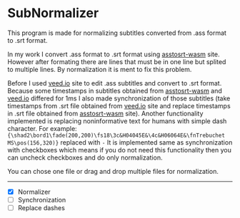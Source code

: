 # SubNormalizer
This program is made for normalizing subtitles converted from .ass format to .srt format.

In my work I convert .ass format to .srt format using [asstosrt-wasm](https://sorz.github.io/asstosrt-wasm/) site. However after formating there are lines that must be in one line but splited to multiple lines. By normalization it is ment to fix this problem.

Before I used [veed.io](https://www.veed.io/tools/subtitle-converter/ass-to-srt) site to edit .ass subtitles and convert to .srt format. Because some timestamps in subtitles obtained from [asstosrt-wasm](https://sorz.github.io/asstosrt-wasm/) and [veed.io](https://www.veed.io/tools/subtitle-converter/ass-to-srt) differed for 1ms I also made synchronization of those subtitles (take timestamps from .srt file obtained from [veed.io](https://www.veed.io/tools/subtitle-converter/ass-to-srt) site and replace timestamps in .srt file obtained from [asstosrt-wasm](https://sorz.github.io/asstosrt-wasm/) site). 
Another functionality implemented is replacing noninformative text for humans with simple dash character.
For example: `{\shad2\bord1\fade(200,200)\fs18\3c&H04045E&\4c&H06064E&\fnTrebuchet MS\pos(156,320)}` replaced with `-`
It is implemented same as synchronization with checkboxes which means if you do not need this functionality then you can uncheck checkboxes and do only normalization.

You can chose one file or drag and drop multiple files for normalization.

---

- [x] Normalizer
- [ ] Synchronization
- [ ] Replace dashes

